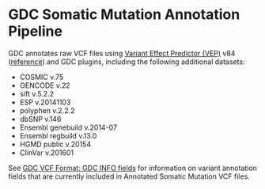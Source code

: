 # GDC Somatic Mutation Annotation Pipeline

GDC annotates raw VCF files using [Variant Effect Predictor (VEP)](http://www.ensembl.org/info/docs/tools/vep/index.html) v84 ([reference](http://dx.doi.org/10.1093/bioinformatics/btq330)) and GDC plugins, including the following additional datasets:

*   COSMIC v.75
*   GENCODE v.22
*   sift v.5.2.2
*   ESP v.20141103
*   polyphen v.2.2.2
*   dbSNP v.146
*   Ensembl genebuild v.2014-07
*   Ensembl regbuild v.13.0
*   HGMD public v.20154
*   ClinVar v.201601


See [GDC VCF Format: GDC INFO fields](../File_Formats/VCF_Format.md#gdc-info-fields) for information on variant annotation fields that are currently included in Annotated Somatic Mutation VCF files.
